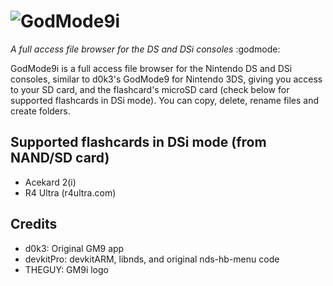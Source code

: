 # ![GodMode9i](https://github.com/RocketRobz/GodMode9i/blob/master/resources/logo.png)
_A full access file browser for the DS and DSi consoles_ :godmode:

GodMode9i is a full access file browser for the Nintendo DS and DSi consoles, similar to d0k3's GodMode9 for Nintendo 3DS, giving you access to your SD card, and the flashcard's microSD card (check below for supported flashcards in DSi mode). You can copy, delete, rename files and create folders.

## Supported flashcards in DSi mode (from NAND/SD card)
* Acekard 2(i)
* R4 Ultra (r4ultra.com)

## Credits
* d0k3: Original GM9 app
* devkitPro: devkitARM, libnds, and original nds-hb-menu code
* THEGUY: GM9i logo